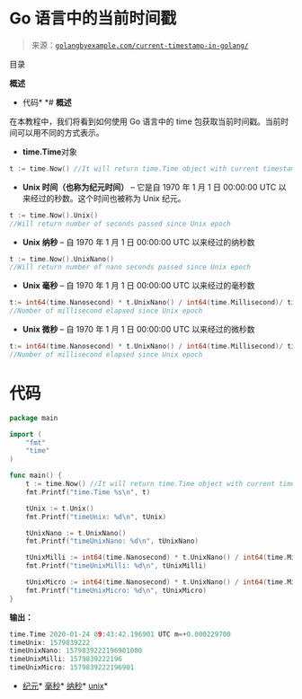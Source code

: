 <!--yml

分类：未分类

日期：2024-10-13 06:07:51

-->

# Go 语言中的当前时间戳

> 来源：[`golangbyexample.com/current-timestamp-in-golang/`](https://golangbyexample.com/current-timestamp-in-golang/)

目录

**概述**

+   代码*  *# **概述**

在本教程中，我们将看到如何使用 Go 语言中的 time 包获取当前时间戳。当前时间可以用不同的方式表示。

+   **time.Time**对象

```go
t := time.Now() //It will return time.Time object with current timestamp
```

+   **Unix 时间（也称为纪元时间）** – 它是自 1970 年 1 月 1 日 00:00:00 UTC 以来经过的秒数。这个时间也被称为 Unix 纪元。

```go
t := time.Now().Unix() 
//Will return number of seconds passed since Unix epoch
```

+   **Unix 纳秒** – 自 1970 年 1 月 1 日 00:00:00 UTC 以来经过的纳秒数

```go
t := time.Now().UnixNano() 
//Will return number of nano seconds passed since Unix epoch
```

+   **Unix 毫秒** – 自 1970 年 1 月 1 日 00:00:00 UTC 以来经过的毫秒数

```go
t:= int64(time.Nanosecond) * t.UnixNano() / int64(time.Millisecond)/ time.Millisecond  
//Number of millisecond elapsed since Unix epoch
```

+   **Unix 微秒** – 自 1970 年 1 月 1 日 00:00:00 UTC 以来经过的微秒数

```go
t:= int64(time.Nanosecond) * t.UnixNano() / int64(time.Millisecond)/ time.Millisecond  
//Number of millisecond elapsed since Unix epoch
```

# 代码

```go
package main

import (
    "fmt"
    "time"
)

func main() {
    t := time.Now() //It will return time.Time object with current timestamp
    fmt.Printf("time.Time %s\n", t)

    tUnix := t.Unix()
    fmt.Printf("timeUnix: %d\n", tUnix)

    tUnixNano := t.UnixNano()
    fmt.Printf("timeUnixNano: %d\n", tUnixNano)

    tUnixMilli := int64(time.Nanosecond) * t.UnixNano() / int64(time.Millisecond)
    fmt.Printf("timeUnixMilli: %d\n", tUnixMilli)

    tUnixMicro := int64(time.Nanosecond) * t.UnixNano() / int64(time.Microsecond)
    fmt.Printf("timeUnixMicro: %d\n", tUnixMicro)
}
```

**输出：**

```go
time.Time 2020-01-24 09:43:42.196901 UTC m=+0.000229700
timeUnix: 1579839222
timeUnixNano: 1579839222196901000
timeUnixMilli: 1579839222196
timeUnixMicro: 1579839222196901
```

+   [纪元](https://golangbyexample.com/tag/epoch/)*   [毫秒](https://golangbyexample.com/tag/miliseconds/)*   [纳秒](https://golangbyexample.com/tag/nanoseconds/)*   [unix](https://golangbyexample.com/tag/unix/)*
